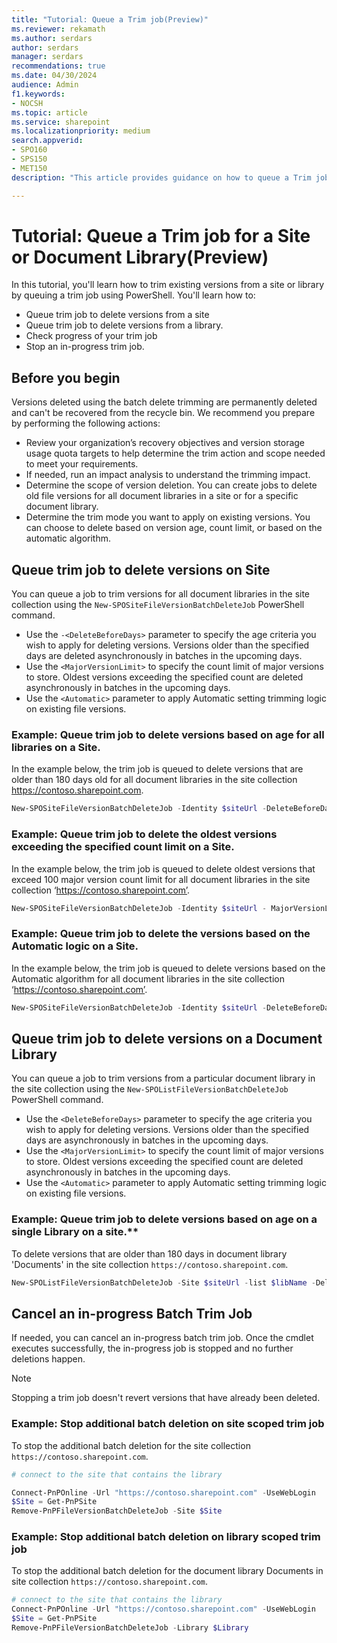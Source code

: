 ```yaml
---
title: "Tutorial: Queue a Trim job(Preview)"
ms.reviewer: rekamath
ms.author: serdars
author: serdars
manager: serdars
recommendations: true
ms.date: 04/30/2024
audience: Admin
f1.keywords:
- NOCSH
ms.topic: article
ms.service: sharepoint
ms.localizationpriority: medium
search.appverid:
- SPO160
- SPS150
- MET150
description: "This article provides guidance on how to queue a Trim job for a site or document library."

---
```


# Tutorial: Queue a Trim job for a Site or Document Library(Preview)

In this tutorial, you'll learn how to trim existing versions from a site or library by queuing a trim job using PowerShell. You'll learn how to:

- Queue trim job to delete versions from a site
- Queue trim job to delete versions from a library.
- Check progress of your trim job
- Stop an in-progress trim job.


## Before you begin

Versions deleted using the batch delete trimming are permanently deleted and can't be recovered from the recycle bin. We recommend you prepare by performing the following actions: 
- Review your organization’s recovery objectives and version storage usage quota targets to help determine the trim action and scope needed to meet your requirements. 
- If needed, run an impact analysis to understand the trimming impact.
- Determine the scope of version deletion. You can create jobs to delete old file versions for all document libraries in a site or for a specific document library.  
- Determine the trim mode you want to apply on existing versions. You can choose to delete based on version age, count limit, or based on the automatic algorithm.


## Queue trim job to delete versions on Site

You can queue a job to trim versions for all document libraries in the site collection using the `New-SPOSiteFileVersionBatchDeleteJob` PowerShell command. 
- Use the `-<DeleteBeforeDays>` parameter to specify the age criteria you wish to apply for deleting versions. Versions older than the specified days are deleted asynchronously in batches in the upcoming days. 
- Use the `<MajorVersionLimit>` to specify the count limit of major versions to store. Oldest versions exceeding the specified count are deleted asynchronously in batches in the upcoming days. 
- Use the `<Automatic>` parameter to apply Automatic setting trimming logic on existing file versions. 


### Example: Queue trim job to delete versions based on age for all libraries on a Site.

In the example below, the trim job is queued to  delete versions that are older than 180 days old for all document libraries in the site collection https://contoso.sharepoint.com.

```PowerShell
New-SPOSiteFileVersionBatchDeleteJob -Identity $siteUrl -DeleteBeforeDays 180
```

### Example: Queue trim job to delete the oldest versions exceeding the specified count limit on a Site.

In the example below, the trim job is queued to delete oldest versions that exceed 100 major version count limit for all document libraries in the site collection ‘https://contoso.sharepoint.com’.  

```PowerShell
New-SPOSiteFileVersionBatchDeleteJob -Identity $siteUrl - MajorVersionLimit 100
```
### Example: Queue trim job to delete the versions based on the Automatic logic on a Site.

In the example below, the trim job is queued to delete versions based on the Automatic algorithm for all document libraries in the site collection ‘https://contoso.sharepoint.com’.  

```PowerShell
New-SPOSiteFileVersionBatchDeleteJob -Identity $siteUrl -DeleteBeforeDays 180
```

## Queue trim job to delete versions on a Document Library

You can queue a job to trim versions from a particular document library in the site collection using the `New-SPOListFileVersionBatchDeleteJob` PowerShell command. 
- Use the `<DeleteBeforeDays>` parameter to specify the age criteria you wish to apply for deleting versions. Versions older than the specified days are asynchronously in batches in the upcoming days. 
- Use the `<MajorVersionLimit>` to specify the count limit of major versions to store. Oldest versions exceeding the specified count are deleted asynchronously in batches in the upcoming days. 
- Use the `<Automatic>` parameter to apply Automatic setting trimming logic on existing file versions. 


### Example: Queue trim job to delete versions based on age on a single Library on a site.**

To delete versions that are older than 180 days in document library 'Documents' in the site collection `https://contoso.sharepoint.com`.

```PowerShell
New-SPOListFileVersionBatchDeleteJob -Site $siteUrl -list $libName -DeleteBeforeDays 180
```

## Cancel an in-progress Batch Trim Job

If needed, you can cancel an in-progress batch trim job. Once the cmdlet executes successfully, the in-progress job is stopped and no further deletions  happen. 

> [!NOTE]
> Stopping a trim job doesn't revert versions that have already been deleted.

### Example: Stop additional batch deletion on site scoped trim job

To stop the additional batch deletion for the site collection `https://contoso.sharepoint.com`.

```PowerShell
# connect to the site that contains the library

Connect-PnPOnline -Url "https://contoso.sharepoint.com" -UseWebLogin
$Site = Get-PnPSite
Remove-PnPFileVersionBatchDeleteJob -Site $Site
```

### Example: Stop additional batch deletion on library scoped trim job

To stop the additional batch deletion for the document library Documents in site collection `https://contoso.sharepoint.com`.

```PowerShell
# connect to the site that contains the library
Connect-PnPOnline -Url "https://contoso.sharepoint.com" -UseWebLogin
$Site = Get-PnPSite
Remove-PnPFileVersionBatchDeleteJob -Library $Library
```

